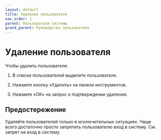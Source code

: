 ```yaml
---
layout: default
title: Удаление пользователя
nav_order: 1
parent: Пользователи системы
grand_parent: Руководство пользователя
---
```


# Удаление пользователя

Чтобы удалить пользователя:

1. В списке пользователей выделите пользователя.

2. Нажмите кнопку «Удалить» на панели инструментов.

3. Нажмите «OK» на запрос о подтверждении удаления.

## Предостережение

Удаляйте пользователей только в исключительных ситуациях. Чаще всего достаточно просто запретить пользователю вход в систему. См. запрет на вход в систему.